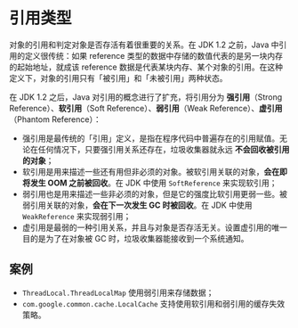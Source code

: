 # 引用类型

对象的引用和判定对象是否存活有着很重要的关系。在 JDK 1.2 之前，Java 中引用的定义很传统：如果 reference 类型的数据中存储的数值代表的是另一块内存的起始地址，就成该 reference 数据是代表某块内存、某个对象的引用。在这种定义下，对象的引用只有「被引用」和「未被引用」两种状态。

在 JDK 1.2 之后，Java 对引用的概念进行了扩充，将引用分为 **强引用**（Strong Reference）、**软引用**（Soft Reference）、**弱引用**（Weak Reference）、**虚引用**（Phantom Reference）：

- 强引用是最传统的「引用」定义，是指在程序代码中普遍存在的引用赋值。无论在任何情况下，只要强引用关系还存在，垃圾收集器就永远 **不会回收被引用的对象**；
- 软引用是用来描述一些还有用但非必须的对象。被软引用关联的对象，**会在即将发生 OOM 之前被回收**。在 JDK 中使用 `SoftReference` 来实现软引用；
- 弱引用也是用来描述一些非必须的对象，但是它的强度比软引用更弱一些。被弱引用关联的对象，**会在下一次发生 GC 时被回收**。在 JDK 中使用 `WeakReference` 来实现弱引用；
- 虚引用是最弱的一种引用关系，并且与对象是否存活无关。设置虚引用的唯一目的是为了在对象被 GC 时，垃圾收集器能接收到一个系统通知。

## 案例

- `ThreadLocal.ThreadLocalMap` 使用弱引用来存储数据；
- `com.google.common.cache.LocalCache` 支持使用软引用和弱引用的缓存失效策略。
